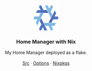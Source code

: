 <!-- PROJECT LOGO -->
<br />
<div align="center">
  <a href="https://github.com/Ajlow2000/home-manager">
    <img src="images/nix-snowflake.svg" alt="Logo" width="80" height="80">
  </a>

  <h3 align="center">Home Manager with Nix</h3>

  <p align="center">
    My Home Manager deployed as a flake.
    <br />
    <br />
    <a href="https://github.com/nix-community/home-manager">Src</a>
    ·
    <a href="https://nix-community.github.io/home-manager/options.html">Options</a>
    ·
    <a href="https://search.nixos.org/packages">Nixpkgs</a>
  </p>
</div>

